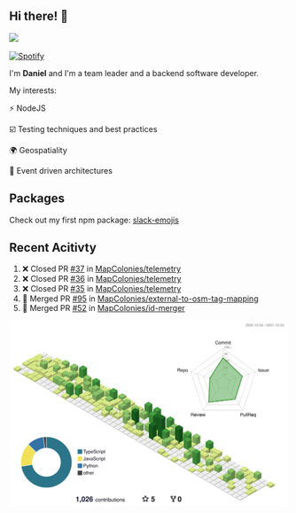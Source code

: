 ## Hi there! 👋

<p>
  <img src="https://github-readme-stats.vercel.app/api?username=syncush&theme=tokyonight">
</p>

[![Spotify](https://novatorem-rust.vercel.app/api/spotify)](https://open.spotify.com/user/syncush)

I'm **Daniel** and I'm a team leader and a backend software developer.

My interests:

⚡ NodeJS

☑️ Testing techniques and best practices

🌍 Geospatiality

🧠 Event driven architectures

## Packages
Check out my first npm package: [slack-emojis](https://www.npmjs.com/package/slack-emojis)

## Recent Acitivty
<!--START_SECTION:activity-->
1. ❌ Closed PR [#37](https://github.com/MapColonies/telemetry/pull/37) in [MapColonies/telemetry](https://github.com/MapColonies/telemetry)
2. ❌ Closed PR [#36](https://github.com/MapColonies/telemetry/pull/36) in [MapColonies/telemetry](https://github.com/MapColonies/telemetry)
3. ❌ Closed PR [#35](https://github.com/MapColonies/telemetry/pull/35) in [MapColonies/telemetry](https://github.com/MapColonies/telemetry)
4. 🎉 Merged PR [#95](https://github.com/MapColonies/external-to-osm-tag-mapping/pull/95) in [MapColonies/external-to-osm-tag-mapping](https://github.com/MapColonies/external-to-osm-tag-mapping)
5. 🎉 Merged PR [#52](https://github.com/MapColonies/id-merger/pull/52) in [MapColonies/id-merger](https://github.com/MapColonies/id-merger)
<!--END_SECTION:activity-->

![contrib](./profile-3d-contrib/profile-green-animate.svg)
